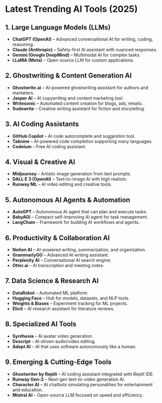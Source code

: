 # Latest Trending AI Tools (2025)

## 1. Large Language Models (LLMs)

- **ChatGPT (OpenAI)** – Advanced conversational AI for writing, coding, reasoning.
- **Claude (Anthropic)** – Safety-first AI assistant with nuanced responses.
- **Gemini (Google DeepMind)** – Multimodal AI for complex tasks.
- **LLaMA (Meta)** – Open-source LLM for custom applications.

## 2. Ghostwriting & Content Generation AI

- **Ghostwrite.ai** – AI-powered ghostwriting assistant for authors and marketers.
- **Jasper AI** – AI copywriting and content marketing tool.
- **Writesonic** – Automated content creation for blogs, ads, emails.
- **Sudowrite** – Creative writing assistant for fiction and storytelling.

## 3. AI Coding Assistants

- **GitHub Copilot** – AI code autocomplete and suggestion tool.
- **Tabnine** – AI-powered code completion supporting many languages.
- **Codeium** – Free AI coding assistant.

## 4. Visual & Creative AI

- **Midjourney** – Artistic image generation from text prompts.
- **DALL·E 3 (OpenAI)** – Text-to-image AI with high realism.
- **Runway ML** – AI video editing and creative tools.

## 5. Autonomous AI Agents & Automation

- **AutoGPT** – Autonomous AI agent that can plan and execute tasks.
- **BabyAGI** – Compact self-improving AI agent for task management.
- **LangChain** – Framework for building AI workflows and agents.

## 6. Productivity & Collaboration AI

- **Notion AI** – AI-powered writing, summarization, and organization.
- **GrammarlyGO** – Advanced AI writing assistant.
- **Perplexity AI** – Conversational AI search engine.
- **Otter.ai** – AI transcription and meeting notes.

## 7. Data Science & Research AI

- **DataRobot** – Automated ML platform.
- **Hugging Face** – Hub for models, datasets, and NLP tools.
- **Weights & Biases** – Experiment tracking for ML projects.
- **Elicit** – AI research assistant for literature reviews.

## 8. Specialized AI Tools

- **Synthesia** – AI avatar video generation.
- **Descript** – AI-driven audio/video editing.
- **Adept AI** – AI that uses software autonomously like a human.

## 9. Emerging & Cutting-Edge Tools

- **Ghostwriter by Replit** – AI coding assistant integrated with Replit IDE.
- **Runway Gen-2** – Next-gen text-to-video generation AI.
- **Character.AI** – AI chatbots simulating personalities for entertainment and education.
- **Mistral AI** – Open-source LLM focused on speed and efficiency.
